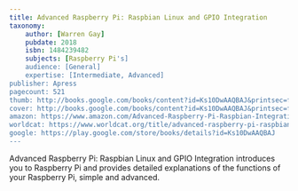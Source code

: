 ```yaml
---
title: Advanced Raspberry Pi: Raspbian Linux and GPIO Integration
taxonomy:
	author: [Warren Gay]
	pubdate: 2018
	isbn: 1484239482
	subjects: [Raspberry Pi's]
	audience: [General]
	expertise: [Intermediate, Advanced]
publisher: Apress
pagecount: 521
thumb: http://books.google.com/books/content?id=Ks10DwAAQBAJ&printsec=frontcover&img=1&zoom=2&edge=curl&imgtk=AFLRE70BjFboHzoZw-ZuQTbmTxIDfJP4cNR99oU_kU8LqZ_96FDVhG3S5gQuRuW0R6T6rQOqB8uX4eYi9C3EuIPVtI2oZbKamPHbE5VuKmTFSo90GxotQoSRnC8gr711MqLO13Hs0ZAO&source=gbs_api
cover: http://books.google.com/books/content?id=Ks10DwAAQBAJ&printsec=frontcover&img=1&zoom=6&edge=curl&imgtk=AFLRE72x7x59icJKNUZXl6vrV2pm4yt46y6YHAbtqcFDzI7m7XMBCZU32knpxDHPkQvILUWRT8K7qdJ_yd2-fH8TgWrPX0cULRRydK9MQ9LYkkRmjTFhQ2fZkjfphmEg2bq5pF2zNo_R&source=gbs_api
amazon: https://www.amazon.com/Advanced-Raspberry-Pi-Raspbian-Integration/dp/1484239474/ref=sr_1_3?keywords=Advanced+Raspberry+Pi%3A+Raspbian+Linux+and+GPIO+Integration&qid=1570651464&sr=8-3
worldcat: https://www.worldcat.org/title/advanced-raspberry-pi-raspbian-linux-and-gpio-integration/oclc/1117843596&referer=brief_results
google: https://play.google.com/store/books/details?id=Ks10DwAAQBAJ
---
```

Advanced Raspberry Pi: Raspbian Linux and GPIO Integration introduces you to Raspberry Pi and provides detailed explanations of the functions of your Raspberry Pi, simple and advanced.